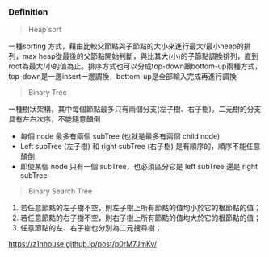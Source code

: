 ### Definition

>Heap sort 

一種sorting 方式，藉由比較父節點與子節點的大小來進行最大/最小heap的排列，max heap從最後的父節點開始判斷，與比其大(小)的子節點調換排列，直到root為最大/小的值為止。排序方式也可以分成top-down跟bottom-up兩種方式，top-down是一邊insert一邊調換，bottom-up是全部輸入完成再進行調換

>Binary Tree

一種樹狀架構，其中每個節點最多只有兩個分支(左子樹、右子樹)。二元樹的分支具有左右次序，不能隨意顛倒
- 每個 node 最多有兩個 subTree (也就是最多有兩個 child node)
- Left subTree (左子樹) 和 right subTree (右子樹) 是有順序的，順序不能任意顛倒
- 即使某個 node 只有一個 subTree，也必須區分它是 left subTree 還是 right subTree

>Binary Search Tree

1. 若任意節點的左子樹不空，則左子樹上所有節點的值均小於它的根節點的值；
2. 若任意節點的右子樹不空，則右子樹上所有節點的值均大於它的根節點的值；
3. 任意節點的左、右子樹也分別為二元搜尋樹；

https://z1nhouse.github.io/post/p0rM7JmKv/